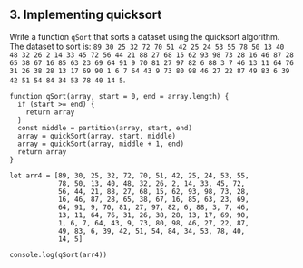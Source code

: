 ## 3. Implementing quicksort
Write a function `qSort` that sorts a dataset using the quicksort algorithm. The dataset to sort is: `89 30 25 32 72 70 51 42 25 24 53 55 78 50 13 40 48 32 26 2 14 33 45 72 56 44 21 88 27 68 15 62 93 98 73 28 16 46 87 28 65 38 67 16 85 63 23 69 64 91 9 70 81 27 97 82 6 88 3 7 46 13 11 64 76 31 26 38 28 13 17 69 90 1 6 7 64 43 9 73 80 98 46 27 22 87 49 83 6 39 42 51 54 84 34 53 78 40 14 5`.

````
function qSort(array, start = 0, end = array.length) {
  if (start >= end) {
    return array
  }
  const middle = partition(array, start, end)
  array = quickSort(array, start, middle)
  array = quickSort(array, middle + 1, end)
  return array
}
````
````
let arr4 = [89, 30, 25, 32, 72, 70, 51, 42, 25, 24, 53, 55, 
            78, 50, 13, 40, 48, 32, 26, 2, 14, 33, 45, 72, 
            56, 44, 21, 88, 27, 68, 15, 62, 93, 98, 73, 28, 
            16, 46, 87, 28, 65, 38, 67, 16, 85, 63, 23, 69, 
            64, 91, 9, 70, 81, 27, 97, 82, 6, 88, 3, 7, 46, 
            13, 11, 64, 76, 31, 26, 38, 28, 13, 17, 69, 90, 
            1, 6, 7, 64, 43, 9, 73, 80, 98, 46, 27, 22, 87,
            49, 83, 6, 39, 42, 51, 54, 84, 34, 53, 78, 40, 
            14, 5]
            
console.log(qSort(arr4))
````
